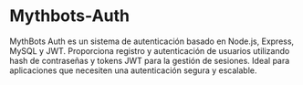 # Mythbots-Auth
MythBots Auth es un sistema de autenticación basado en Node.js, Express, MySQL y JWT. Proporciona registro y autenticación de usuarios utilizando hash de contraseñas y tokens JWT para la gestión de sesiones. Ideal para aplicaciones que necesiten una autenticación segura y escalable.
